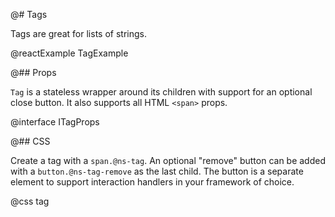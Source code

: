 @# Tags

Tags are great for lists of strings.

@reactExample TagExample

@## Props

`Tag` is a stateless wrapper around its children with support for an optional
close button. It also supports all HTML `<span>` props.

@interface ITagProps

@## CSS

Create a tag with a `span.@ns-tag`. An optional "remove" button can be added
with a `button.@ns-tag-remove` as the last child. The button is a separate
element to support interaction handlers in your framework of choice.

@css tag
